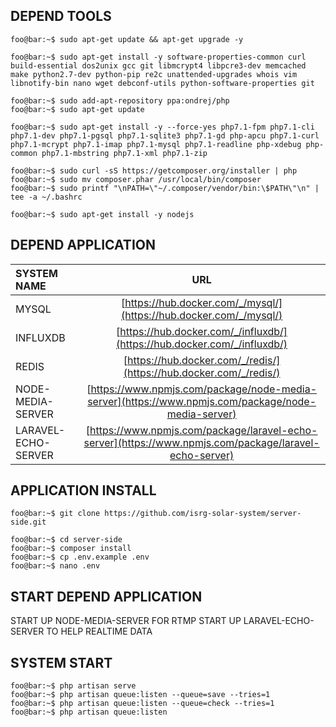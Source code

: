 ## DEPEND TOOLS

```console
foo@bar:~$ sudo apt-get update && apt-get upgrade -y
```

```console
foo@bar:~$ sudo apt-get install -y software-properties-common curl build-essential dos2unix gcc git libmcrypt4 libpcre3-dev memcached make python2.7-dev python-pip re2c unattended-upgrades whois vim libnotify-bin nano wget debconf-utils python-software-properties git
```

```console
foo@bar:~$ sudo add-apt-repository ppa:ondrej/php
foo@bar:~$ sudo apt-get update
```

```console
foo@bar:~$ sudo apt-get install -y --force-yes php7.1-fpm php7.1-cli php7.1-dev php7.1-pgsql php7.1-sqlite3 php7.1-gd php-apcu php7.1-curl php7.1-mcrypt php7.1-imap php7.1-mysql php7.1-readline php-xdebug php-common php7.1-mbstring php7.1-xml php7.1-zip
```

```console
foo@bar:~$ sudo curl -sS https://getcomposer.org/installer | php foo@bar:~$ sudo mv composer.phar /usr/local/bin/composer 
foo@bar:~$ sudo printf "\nPATH=\"~/.composer/vendor/bin:\$PATH\"\n" | tee -a ~/.bashrc
```

```console
foo@bar:~$ sudo apt-get install -y nodejs
```

## DEPEND APPLICATION
| SYSTEM NAME  | URL  | 
| :------------ |:---------------:|
|MYSQL|[https://hub.docker.com/_/mysql/](https://hub.docker.com/_/mysql/)|
|INFLUXDB|[https://hub.docker.com/_/influxdb/](https://hub.docker.com/_/influxdb/)|
|REDIS|[https://hub.docker.com/_/redis/](https://hub.docker.com/_/redis/)|
|NODE-MEDIA-SERVER|[https://www.npmjs.com/package/node-media-server](https://www.npmjs.com/package/node-media-server)|
|LARAVEL-ECHO-SERVER|[https://www.npmjs.com/package/laravel-echo-server](https://www.npmjs.com/package/laravel-echo-server)|

## APPLICATION INSTALL

```console
foo@bar:~$ git clone https://github.com/isrg-solar-system/server-side.git
```

```console
foo@bar:~$ cd server-side
foo@bar:~$ composer install
foo@bar:~$ cp .env.example .env
foo@bar:~$ nano .env
```

## START DEPEND APPLICATION
START UP NODE-MEDIA-SERVER FOR RTMP
START UP LARAVEL-ECHO-SERVER TO HELP REALTIME DATA

## SYSTEM START
```console
foo@bar:~$ php artisan serve
foo@bar:~$ php artisan queue:listen --queue=save --tries=1
foo@bar:~$ php artisan queue:listen --queue=check --tries=1
foo@bar:~$ php artisan queue:listen
```
